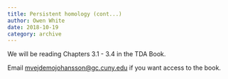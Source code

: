 ```yaml
---
title: Persistent homology (cont...)
author: Owen White
date: 2018-10-19
category: archive
---
```


We will be reading Chapters 3.1 - 3.4 in the TDA Book.

Email mvejdemojohansson@gc.cuny.edu if you want access to the book.
